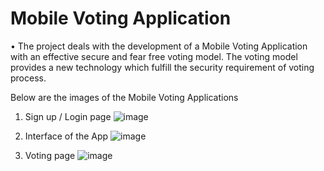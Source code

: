 # Mobile Voting Application
•	The project deals with the development of a Mobile Voting Application with an effective secure and fear free voting model. The voting model provides a new technology which fulfill the security requirement of voting process.

Below are the images of the Mobile Voting Applications

1. Sign up / Login page
![image](https://github.com/VijayChimmuri/Mobile_Voting_Application/assets/116940537/5f676f52-3944-40ae-8c84-aea060a6cedf)

2. Interface of the App
   ![image](https://github.com/VijayChimmuri/Mobile_Voting_Application/assets/116940537/c01c639a-3377-475b-82d6-7b7005edc77c)

3. Voting page
   ![image](https://github.com/VijayChimmuri/Mobile_Voting_Application/assets/116940537/964110e7-499b-4b34-b1c0-43c1a4a97948)


